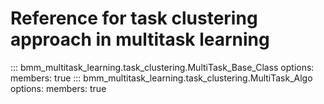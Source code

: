 # Reference for task clustering approach in multitask learning

::: bmm_multitask_learning.task_clustering.MultiTask_Base_Class
    options:
      members: true
::: bmm_multitask_learning.task_clustering.MultiTask_Algo
    options:
      members: true
